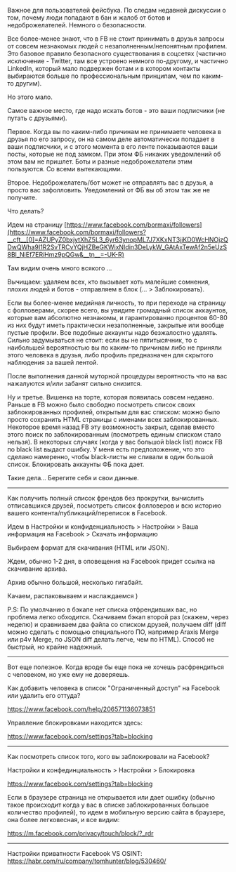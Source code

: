 Важное для пользователей фейсбука. По следам недавней дискуссии о том, почему люди попадают в бан и жалоб от ботов и недоброжелателей. Немного о безопасности.

Все более-менее знают, что в FB не стоит принимать в друзья запросы от совсем незнакомых людей с незаполненным/непонятным профилем. Это базовое правило безопасного существования в соцсетях (частично исключение - Twitter, там все устроено немного по-другому, и частично LinkedIn, который мало подвержен ботам и в котором контакты выбираются больше по профессиональным принципам, чем по каким-то другим). 

Но этого мало.

Самое важное место, где надо искать ботов - это ваши подписчики (не путать с друзьями).

Первое. Когда вы по каким-либо причинам не принимаете человека в друзья по его запросу, он на самом деле автоматически попадает в ваши подписчики, и с этого момента в его ленте показываются ваши посты, которые не под замком. При этом ФБ никаких уведомлений об этом вам не пришлет. Боты и разные недоброжелатели этим пользуются. Со всеми вытекающими.

Второе. Недоброжелатель/бот может не отправлять вас в друзья, а просто вас зафолловить. Уведомлений от ФБ вы об этом так же не получите.

Что делать?

Идем на страницу [https://www.facebook.com/bormaxi/followers](https://www.facebook.com/bormaxi/followers?__cft__[0]=AZUPyZ0bxjytXhZ5L3_6yr63ynopML7J7XKxNT3jjKD0WcHNOjzQDwQWha9I1R2SvTRCvYQjHZBeGKWixNIdin3DeLykW_GAtAxTewAf2n5eUzS8Bl_NiEf7ERiHmz9pQGw&__tn__=-UK-R)

Там видим очень много всякого ...

Вычищаем: удаляем всех, кто вызывает хоть малейшие сомнения, плохих людей и ботов - отправляем в блок (… > Заблокировать).

Если вы более-менее медийная личность, то при переходе на страницу с фолловерами, скорее всего, вы увидите громадный список аккаунтов, которые вам абсолютно незнакомы, и гарантированно процентов 60-80 из них будут иметь практически незаполненные, закрытые или вообще пустые профили. Все подобные аккаунты надо безжалостно удалять. Сильно задумываться не стоит: если вы не пятитысячник, то с наибольшей вероятностью вы по каким-то причинам либо не приняли этого человека в друзья, либо профиль предназначен для скрытого наблюдения за вашей лентой.

После выполнения данной муторной процедуры вероятность что на вас нажалуются и/или забанят сильно снизится.

Ну и третье. Вишенка на торте, которая появилась совсем недавно. Раньше в FB можно было свободно посмотреть список своих заблокированных профилей, открытым для вас списком: можно было просто сохранить HTML страницы с именами всех заблокированных. Некоторое время назад FB эту возможность закрыл, сделав вместо этого поиск по заблокированным (посмотреть единым списком стало нельзя). В некоторых случаях (когда у вас большой black list) поиск FB по black list выдаст ошибку. У меня есть предположение, что это сделано намеренно, чтобы black-листы не сливали в один большой список. Блокировать аккаунты ФБ пока дает.

Такие дела... Берегите себя и свои данные.

----

Как получить полный список френдов без прокрутки, вычислить отписавшихся друзей, посмотреть список фолловеров и всю историю вашего контента/публикаций/переписок в Facebook.

Идем в Настройки и конфиденциальность > Настройки > Ваша информация на Facebook > Скачать информацию

Выбираем формат для скачивания (HTML или JSON).

Ждем, обычно 1-2 дня, в оповещения на Facebook придет ссылка на скачивание архива.

Архив обычно большой, несколько гигабайт.

Качаем, распаковываем и наслаждаемся )

P.S: По умолчанию в бэкапе нет списка отфрендивших вас, но проблема легко обходится. Скачиваем бэкап второй раз (скажем, через неделю) и сравниваем два файла со списком друзей, получаем diff (diff можно сделать с помощью специального ПО, например Araxis Merge или p4v Merge, по JSON diff делать легче, чем по HTML). Способ не быстрый, но крайне надежный.

----

Вот еще полезное. Когда вроде бы еще пока не хочешь расфрендиться с человеком, но уже ему не доверяешь.

Как добавить человека в список "Ограниченный доступ" на Facebook или удалить его оттуда?

https://www.facebook.com/help/206571136073851

Управление блокировками находится здесь:

https://www.facebook.com/settings?tab=blocking

----

Как посмотреть список того, кого вы заблокировали на Facebook?

Настройки и конфединциальность > Настройки > Блокировка

https://www.facebook.com/settings?tab=blocking

Если в браузере страница не открывается или дает ошибку (обычно такое происходит когда у вас в списке заблокированных большое количество профилей), то идем в мобильную версию сайта в браузере, она более легковесная, и все видим: 

https://m.facebook.com/privacy/touch/block/?_rdr

----

Настройки приватности Facebook VS OSINT:
https://habr.com/ru/company/tomhunter/blog/530460/